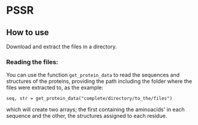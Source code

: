 # PSSR

## How to use

Download and extract the files in a directory. 

### Reading the files:

You can use the function `get_protein_data` to read the sequences and structures of the proteins, 
providing the path including the folder where the files were extracted to, as the example:

`seq, str = get_protein_data("complete/directory/to_the/files")`

which will create two arrays; the first containing the aminoacids' in each sequence and the other, the structures assigned to each residue.

